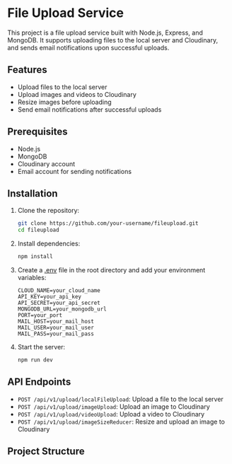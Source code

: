 # File Upload Service

This project is a file upload service built with Node.js, Express, and MongoDB. It supports uploading files to the local server and Cloudinary, and sends email notifications upon successful uploads.

## Features

- Upload files to the local server
- Upload images and videos to Cloudinary
- Resize images before uploading
- Send email notifications after successful uploads

## Prerequisites

- Node.js
- MongoDB
- Cloudinary account
- Email account for sending notifications

## Installation

1. Clone the repository:
    ```sh
    git clone https://github.com/your-username/fileupload.git
    cd fileupload
    ```

2. Install dependencies:
    ```sh
    npm install
    ```

3. Create a [.env](http://_vscodecontentref_/0) file in the root directory and add your environment variables:
    ```env
    CLOUD_NAME=your_cloud_name
    API_KEY=your_api_key
    API_SECRET=your_api_secret
    MONGODB_URL=your_mongodb_url
    PORT=your_port
    MAIL_HOST=your_mail_host
    MAIL_USER=your_mail_user
    MAIL_PASS=your_mail_pass
    ```

4. Start the server:
    ```sh
    npm run dev
    ```

## API Endpoints

- `POST /api/v1/upload/localFileUpload`: Upload a file to the local server
- `POST /api/v1/upload/imageUpload`: Upload an image to Cloudinary
- `POST /api/v1/upload/videoUpload`: Upload a video to Cloudinary
- `POST /api/v1/upload/imageSizeReducer`: Resize and upload an image to Cloudinary

## Project Structure
